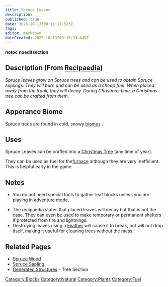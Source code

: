 ```yaml
---
title: Spruce_Leaves
description: 
published: true
date: 2025-10-13T00:15:17.523Z
tags: 
editor: markdown
dateCreated: 2025-10-13T00:15:13.645Z
---
```


__notoc__ __noeditsection__

## Description (From [Recipaedia](.. "wikilink"))

*Spruce leaves grow on Spruce trees and can be used to obtain Spruce
saplings. They will burn and can be used as a cheap fuel. When placed
away from the trunk, they will decay. During Christmas time, a Christmas
tree can be crafted from them.*

## Apperance Biome

Spruce trees are found in cold, snowy [biomes](Biomes "wikilink") .

## Uses

Spruce Leaves can be crafted into a [Christmas
Tree](Christmas_Tree "wikilink") (any time of year). 

They can be used as fuel for the[furnace](Furnace "wikilink") although
they are very inefficient. This is helpful early in the game. 

## Notes

  - You do not need special tools to gather leaf blocks unless you are
    playing in [adventure mode.](Adventure_Gamemode "wikilink") 

<!-- end list -->

  - The recipaedia states that placed leaves will decay but that is not
    the case. They can even be used to make temporary or permanent
    shelters if protected from fire and lightnings.
  - Destroying leaves using a [Feather](Feather "wikilink") will cause
    it to break, but will not drop itself, making it useful for cleaning
    trees without the mess.

## Related Pages

  - [Spruce Wood](Spruce_Wood.md "wikilink")
  - [Spruce Sapling](Spruce_Sapling.md "wikilink")
  - [Generated Structures](Generated_Structures "wikilink") - Tree
    Section

[Category:Blocks](Category:Blocks "wikilink")
[Category:Natural](Category:Natural "wikilink")
[Category:Plants](Category:Plants "wikilink")
[Category:Fuel](Category:Fuel "wikilink")
